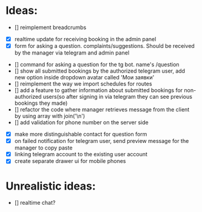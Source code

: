 # Ideas:

- [] reimplement breadcrumbs
- [x] realtime update for receiving booking in the admin panel
- [x] form for asking a question. complaints/suggestions. Should be received by the manager via telegram and admin panel
- [] command for asking a question for the tg bot. name's /question
- [] show all submitted bookings by the authorized telegram user, add new option inside dropdown avatar called 'Мои заявки'
- [] reimplement the way we import schedules for routes
- [] add a feature to gather information about submitted bookings for non-authorized users(so after signing in via telegram they can see previous bookings they made)
- [] refactor the code where manager retrieves message from the client by using array with join('\n')
- [] add validation for phone number on the server side
- [x] make more distinguishable contact for question form
- [x] on failed notification for telegram user, send preview message for the manager to copy paste
- [x] linking telegram account to the existing user account
- [x] create separate drawer ui for mobile phones

# Unrealistic ideas:
- [] realtime chat?
